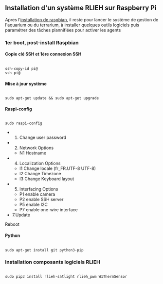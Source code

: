 ## Installation d'un système RLIEH sur Raspberry Pi

Apres l'[installation de raspbian](installation_raspbian.md), il reste pour lancer le système de gestion de l'aquarium ou du terrarium, à installer quelques outils logiciels puis paramétrer des tâches plannifiées pour activer les agents

### 1er boot, post-install Raspbian 

#### Copie clé SSH et 1ère connexion SSH

<code>
ssh-copy-id pi@<IP-RASPI>
ssh pi@<IP-RASPI>
</code>

#### Mise à jour système

<code>
sudo apt-get update && sudo apt-get upgrade
</code>

#### Raspi-config

<code>
sudo raspi-config
</code>

  * 1. Change user password
  * 2. Network Options
    *    N1 Hostname
  * 4. Localization Options
    *  I1 Change locale (fr_FR.UTF-8 UTF-8)
    *  I2 Change Timezone
    *  I3 Change Keyboard layout
  * 5. Interfacing Options
    * P1 enable camera
    * P2 enable SSH server
    * P5 enable I2C
    * P7 enable one-wire interface
  * 7.Update

Reboot



#### Python 

<code>
sudo apt-get install git python3-pip
</code>

### Installation composants logiciels RLIEH

<code>
sudo pip3 install rlieh-satlight rlieh_pwm W1ThermSensor
</code> 
